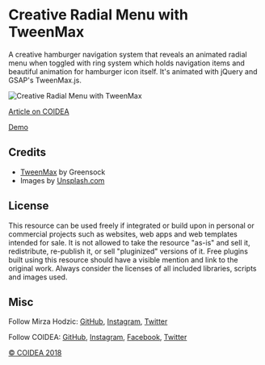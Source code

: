 # Creative Radial Menu with TweenMax

A creative hamburger navigation system that reveals an animated radial menu when toggled with ring system which holds navigation items and beautiful animation for hamburger icon itself. It's animated with jQuery and GSAP's TweenMax.js.

![Creative Radial Menu with TweenMax](https://coidea.website/api/wp-content/uploads/2018/12/creative-radial-menu-with-tweenmax-main.png)

[Article on COIDEA](https://coidea.website/categories/challenges/creative-radial-menu-with-tweenmax/)

[Demo](https://coidea.website/demos/creative-radial-menu-with-tweenmax/)

## Credits
- [TweenMax](https://greensock.com/tweenmax) by Greensock
- Images by [Unsplash.com](https://unsplash.com/)

## License
This resource can be used freely if integrated or build upon in personal or commercial projects such as websites, web apps and web templates intended for sale. It is not allowed to take the resource "as-is" and sell it, redistribute, re-publish it, or sell "pluginized" versions of it. Free plugins built using this resource should have a visible mention and link to the original work. Always consider the licenses of all included libraries, scripts and images used.

## Misc

Follow Mirza Hodzic: [GitHub](https://github.com/MirzaHodzic), [Instagram](https://www.instagram.com/mirza__h__/), [Twitter](https://twitter.com/mirzahodzic88)

Follow COIDEA: [GitHub](https://github.com/COIDEAwebsite), [Instagram](https://www.instagram.com/coidea.website/), [Facebook](https://www.facebook.com/Coidea), [Twitter](https://twitter.com/CoideaW)

[© COIDEA 2018](https://coidea.website)